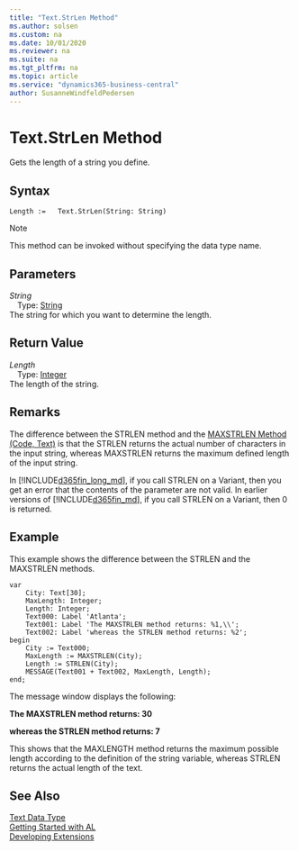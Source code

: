 ```yaml
---
title: "Text.StrLen Method"
ms.author: solsen
ms.custom: na
ms.date: 10/01/2020
ms.reviewer: na
ms.suite: na
ms.tgt_pltfrm: na
ms.topic: article
ms.service: "dynamics365-business-central"
author: SusanneWindfeldPedersen
---
```

[//]: # (START>DO_NOT_EDIT)
[//]: # (IMPORTANT:Do not edit any of the content between here and the END>DO_NOT_EDIT.)
[//]: # (Any modifications should be made in the .xml files in the ModernDev repo.)
# Text.StrLen Method
Gets the length of a string you define.


## Syntax
```
Length :=   Text.StrLen(String: String)
```
> [!NOTE]  
> This method can be invoked without specifying the data type name.  
## Parameters
*String*  
&emsp;Type: [String](../string/string-data-type.md)  
The string for which you want to determine the length.  


## Return Value
*Length*  
&emsp;Type: [Integer](../integer/integer-data-type.md)  
The length of the string.  


[//]: # (IMPORTANT: END>DO_NOT_EDIT)

## Remarks  
 The difference between the STRLEN method and the [MAXSTRLEN Method \(Code, Text\)](../../methods/devenv-maxstrlen-method-code-text.md) is that the STRLEN returns the actual number of characters in the input string, whereas MAXSTRLEN returns the maximum defined length of the input string.  
  
 In [!INCLUDE[d365fin_long_md](../../includes/d365fin_long_md.md)], if you call STRLEN on a Variant, then you get an error that the contents of the parameter are not valid. In earlier versions of [!INCLUDE[d365fin_md](../../includes/d365fin_md.md)], if you call STRLEN on a Variant, then 0 is returned.  
  
## Example  
 This example shows the difference between the STRLEN and the MAXSTRLEN methods.  
  
```  
var
    City: Text[30];
    MaxLength: Integer;
    Length: Integer;
    Text000: Label 'Atlanta';
    Text001: Label 'The MAXSTRLEN method returns: %1,\\';
    Text002: Label 'whereas the STRLEN method returns: %2';
begin
    City := Text000;  
    MaxLength := MAXSTRLEN(City);  
    Length := STRLEN(City);  
    MESSAGE(Text001 + Text002, MaxLength, Length);  
end;
```  
  
 The message window displays the following:  
  
 **The MAXSTRLEN method returns: 30**  
  
 **whereas the STRLEN method returns: 7**  
  
 This shows that the MAXLENGTH method returns the maximum possible length according to the definition of the string variable, whereas STRLEN returns the actual length of the text.  
  

## See Also
[Text Data Type](text-data-type.md)  
[Getting Started with AL](../../devenv-get-started.md)  
[Developing Extensions](../../devenv-dev-overview.md)